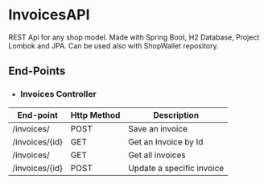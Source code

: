 # InvoicesAPI
REST Api for any shop model.
Made with Spring Boot, H2 Database, Project Lombok and JPA.
Can be used also with ShopWallet repository.

## End-Points

*   ### Invoices Controller

End-point       | Http Method | Description
----------------|-------------|-------------
/invoices/      | POST        | Save an invoice
/invoices/{id}  | GET         | Get an Invoice by Id
/invoices/      | GET         | Get all invoices
/invoices/{id}  | POST        | Update a specific invoice

